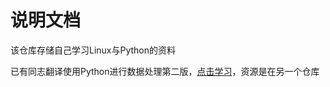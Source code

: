 # 说明文档

该仓库存储自己学习Linux与Python的资料

已有同志翻译使用Python进行数据处理第二版，[点击学习](https://github.com/ShixiangWang/pydata-notebook)，资源是在另一个仓库

